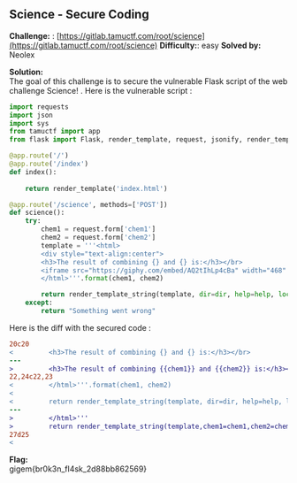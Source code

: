 ## Science - Secure Coding

**Challenge:** : [https://gitlab.tamuctf.com/root/science](https://gitlab.tamuctf.com/root/science)
**Difficulty:**: easy
**Solved by:** Neolex  

**Solution:**  
The goal of this challenge is to secure the vulnerable Flask script of the web challenge Science! . 
Here is the vulnerable script :  
```python
import requests
import json
import sys
from tamuctf import app
from flask import Flask, render_template, request, jsonify, render_template_string

@app.route('/')
@app.route('/index')
def index():
    
    return render_template('index.html')

@app.route('/science', methods=['POST'])
def science():
    try:
        chem1 = request.form['chem1']
        chem2 = request.form['chem2']
        template = '''<html>
        <div style="text-align:center">
        <h3>The result of combining {} and {} is:</h3></br>
        <iframe src="https://giphy.com/embed/AQ2tIhLp4cBa" width="468" height="480" frameBorder="0" class="giphy-embed" allowFullScreen></iframe></div>
        </html>'''.format(chem1, chem2)

        return render_template_string(template, dir=dir, help=help, locals=locals)
    except:
        return "Something went wrong"

```
Here is the diff with the secured code : 
```diff
20c20
<         <h3>The result of combining {} and {} is:</h3></br>
---
>         <h3>The result of combining {{chem1}} and {{chem2}} is:</h3></br>
22,24c22,23
<         </html>'''.format(chem1, chem2)
< 
<         return render_template_string(template, dir=dir, help=help, locals=locals)
---
>         </html>'''
>         return render_template_string(template,chem1=chem1,chem2=chem2,dir=dir, help=help, locals=locals)
27d25
< 
```

**Flag:**  
gigem{br0k3n_fl4sk_2d88bb862569}

